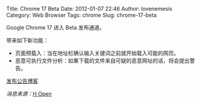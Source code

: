 Title: Chrome 17 Beta
Date: 2012-01-07 22:46
Author: lovenemesis
Category: Web Browser
Tags: chrome
Slug: chrome-17-beta

Google Chrome 17 进入 Beta 发布通道。

带来如下新功能：

-   页面预载入：当在地址栏确认输入关键词之前就开始载入可能的网页。
-   恶意可执行文件分析：如果下载的文件来自可疑的恶意网址的话，将会提出警告。

[发布公告博客](http://chrome.blogspot.com/2012/01/speed-and-security.html)

*消息来源：*[H
Open](http://www.h-online.com/open/news/item/Chrome-17-enters-beta-improves-speed-and-security-1404530.html)
